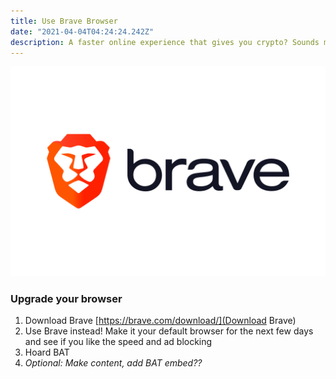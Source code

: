 ```yaml
---
title: Use Brave Browser
date: "2021-04-04T04:24:24.242Z"
description: A faster online experience that gives you crypto? Sounds more rewarding than Chrome...
---
```


![Brave Browser logo](./img1.svg)

### Upgrade your browser

1. Download Brave [https://brave.com/download/](Download Brave)
2. Use Brave instead! Make it your default browser for the next few days and see if you like the speed and ad blocking
3. Hoard BAT
4. *Optional: Make content, add BAT embed??*
